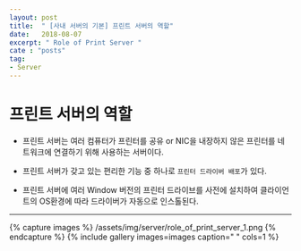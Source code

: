 ```yaml
---
layout: post
title:  " [사내 서버의 기본] 프린트 서버의 역할"
date:   2018-08-07
excerpt: " Role of Print Server "
cate : "posts"
tag:
- Server
---
```


# 프린트 서버의 역할

* 프린트 서버는 여러 컴퓨터가 프린터를 공유 or NIC을 내장하지 않은 프린터를 네트워크에 연결하기 위해 사용하는 서버이다.

* 프린트 서버가 갖고 있는 편리한 기능 중 하나로 `프린터 드라이버 배포`가 있다.

* 프린트 서버에 여러 Window 버전의 프린터 드라이브를 사전에 설치하여 클라이언트의 OS환경에 따라 드라이버가 자동으로 인스톨된다.


---


{% capture images %}
    /assets/img/server/role_of_print_server_1.png
{% endcapture %}
{% include gallery images=images caption=" " cols=1 %}

